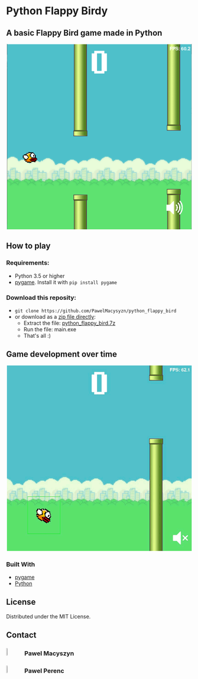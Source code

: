 # Python Flappy Birdy
## A basic Flappy Bird game made in Python
<!-- Image about -->
<p align="center">
    <img src="https://github.com/PawelMacysyzn/python_flappy_bird/blob/main/imgs/page_presentation/2022-07-07%2002_06_32-MY%20GMAE.png?raw=true" alt="Grafiki nie ma, ale będzie :)" width="500" height="500">
</p>

<!-- TABLE OF CONTENTS -->

<!-- <details open="open">
  <summary>Table of Contents</summary>
  <ol>
    <li>
      <a href="#about-the-project">About The Project</a>
      <ul>
        <li><a href="#built-with">Built With</a></li>
      </ul>
    </li>
    <li><a href="#license">License</a></li>
    <li><a href="#contact">Contact</a></li>
  </ol>
</details> -->

<!-- ABOUT THE PROJECT -->



## How to play 
### Requirements:
- Python 3.5 or higher
- [pygame](https://www.pygame.org/news).  Install it with `pip install pygame`
### Download this reposity:
- `git clone https://github.com/PawelMacysyzn/python_flappy_bird`
- or download as a [zip file directly](https://github.com/PawelMacysyzn/python_flappy_bird/raw/main/dist/python_flappy_bird.7z):
      <ul>
        <li><a>Extract the file: [python_flappy_bird.7z](https://github.com/PawelMacysyzn/python_flappy_bird/raw/main/dist/python_flappy_bird.7z)</a></li>
        <li><a>Run the file: main.exe</a></li>
        <li><a>That's all :)</a></li>
      </ul>

## Game development over time
<!-- Image about -->
<p align="center">
    <img src="https://github.com/PawelMacysyzn/python_flappy_bird/blob/main/imgs/page_presentation/game_development_presentation.gif?raw=true" alt="Grafiki nie ma, ale będzie :)" width="500" height="500">
</p>

### Built With

* [pygame](https://www.pygame.org/news)
* [Python](https://www.python.org/)

<!-- LICENSE -->
## License

Distributed under the MIT License.

<!-- CONTACT -->
## Contact

### <img src="https://img.shields.io/badge/-LinkedIn-black.svg?style=for-the-badge&logo=linkedin&colorB=555" width=9% height=9%> Pawel Macyszyn 
### <img src="https://img.shields.io/badge/-LinkedIn-black.svg?style=for-the-badge&logo=linkedin&colorB=555" width=9% height=9%> Pawel Perenc

